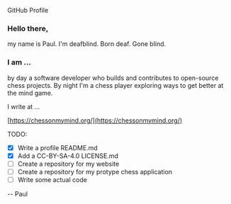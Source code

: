 GitHub Profile

### Hello there,

my name is Paul. I'm deafblind. Born deaf. Gone blind.

### I am …

by day a software developer who builds and contributes to open-source chess projects. By night I'm a chess player exploring ways to get better at the mind game.

I write at ...

[https://chessonmymind.org/](https://chessonmymind.org/)

TODO:

- [x] Write a profile README.md
- [x] Add a CC-BY-SA-4.0 LICENSE.md
- [ ] Create a repository for my website
- [ ] Create a repository for my protype chess application
- [ ] Write some actual code

-- Paul
